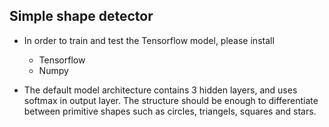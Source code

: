 <h2> Simple shape detector</h2>

- In order to train and test the Tensorflow model, please install
  - Tensorflow
  - Numpy
  
  
- The default model architecture contains 3 hidden layers, and uses softmax in output layer.
  The structure should be enough to differentiate between primitive shapes such as circles, triangels, squares and stars.
  
